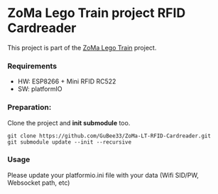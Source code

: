 # ZoMa Lego Train project RFID Cardreader 

This project is part of the [ZoMa Lego Train](https://github.com/GuBee33/ZoMa-Lego-Train.git) project.

### Requirements
- HW: ESP8266 + Mini RFID RC522
- SW: platformIO

### Preparation:

Clone the project and **init submodule** too.
```
git clone https://github.com/GuBee33/ZoMa-LT-RFID-Cardreader.git
git submodule update --init --recursive
```
### Usage

Please update your platformio.ini file with your data (Wifi SID/PW, Websocket path, etc)
